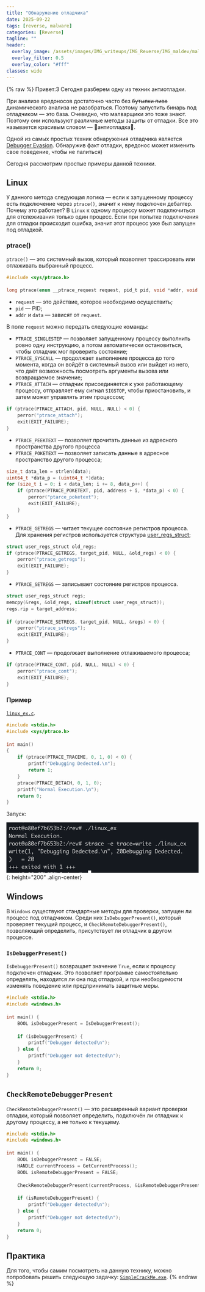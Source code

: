 ```yaml
---
title: "Обнаружение отладчика"
date: 2025-09-22
tags: [reverse, malware]  
categories: [Reverse]
tagline: ""
header:
  overlay_image: /assets/images/IMG_writeups/IMG_Reverse/IMG_maldev/maldev_logo.jpg
  overlay_filter: 0.5 
  overlay_color: "#fff"
classes: wide
---
```

{% raw %}
Привет:3 Сегодня разберем одну из техник антиотладки.

При анализе вредоносов достаточно часто без ~~бутылки пива~~ динамического анализа не разобраться. Поэтому запустить бинарь под отладчиком — это база. Очевидно, что малварщики это тоже знают. Поэтому они используют различные методы защиты от отладки. Все это называется красивым словом — 🙌антиотладка🙌.

Одной из самых простых техник обнаружения отладчика является [Debugger Evasion](https://attack.mitre.org/techniques/T1622/). Обнаружив факт отладки, вредонос может изменить свое поведение, чтобы не палиться)

Сегодня рассмотрим простые примеры данной техники.

## Linux

У данного метода следующая логика — eсли к запущенному процессу есть подключение через `ptrace()`, значит к нему подключен дебаггер. Почему это работает? В `Linux` к одному процессу может подключиться для отслеживания только один процесс. Если при попытке подключения для отладки происходит ошибка, значит этот процесс уже был запущен под отладкой.

### ptrace()

`ptrace()` — это системный вызов, который позволяет трассировать или отлаживать выбранный процесс. 

```c
#include <sys/ptrace.h>

long ptrace(enum __ptrace_request request, pid_t pid, void *addr, void *data);
```

- `request` — это действие, которое необходимо осуществить;
- `pid` — PID;
- `addr` и `data` — зависят от `request`.

В поле `request` можно передать следующие команды:

- `PTRACE_SINGLESTEP` — позволяет запущенному процессу выполнить ровно одну инструкцию, а потом автоматически остановиться, чтобы отладчик мог проверить состояние;
- `PTRACE_SYSCALL` — продолжает выполнение процесса до того момента, когда он войдёт в системный вызов или выйдет из него, что даёт возможность посмотреть аргументы вызова или возвращаемое значение;
- `PTRACE_ATTACH` — отладчик присоединяется к уже работающему процессу, отправляет ему сигнал `SIGSTOP`, чтобы приостановить, и затем может управлять этим процессом;

```c
if (ptrace(PTRACE_ATTACH, pid, NULL, NULL) < 0) {
	perror("ptrace_attach");
    exit(EXIT_FAILURE);
}
```

- `PTRACE_PEEKTEXT` — позволяет прочитать данные из адресного пространства другого процесса 
- `PTRACE_POKETEXT` — позволяет записать данные в адресное пространство другого процесса;

```c
size_t data_len = strlen(data);
uint64_t *data_p = (uint64_t *)data;
for (size_t i = 0; i < data_len; i += 8, data_p++) {
    if (ptrace(PTRACE_POKETEXT, pid, address + i, *data_p) < 0) {
        perror("ptarce_poketext");
        exit(EXIT_FAILURE);
    }
}
```

- `PTRACE_GETREGS` — читает текущее состояние регистров процесса. Для хранения регистров используется структура [user_regs_struct](https://docs.huihoo.com/doxygen/linux/kernel/3.7/structuser__regs__struct.html);

```c
struct user_regs_struct old_regs;
if (ptrace(PTRACE_GETREGS, target_pid, NULL, &old_regs) < 0) {
	perror("ptrace_getregs");
	exit(EXIT_FAILURE);
}
```

- `PTRACE_SETREGS` — записывает состояние регистров процесса.

```c
struct user_regs_struct regs;
memcpy(&regs, &old_regs, sizeof(struct user_regs_struct));
regs.rip = target_address;

if (ptrace(PTRACE_SETREGS, target_pid, NULL, &regs) < 0) {
	perror("ptrace_setregs");
	exit(EXIT_FAILURE);
}
```

- `PTRACE_CONT` — продолжает выполнение отлаживаемого процесса;

```c
if (ptrace(PTRACE_CONT, pid, NULL, NULL) < 0) {
	perror("ptrace_cont");
	exit(EXIT_FAILURE);
}
```

### Пример

[`linux_ex.c`](/assets/files/FILE_writeups/FILE_Reverse/FILE_maldev/FILE_debugger_detection/linux_ex.c).

```c
#include <stdio.h>
#include <sys/ptrace.h>

int main()
{
	if (ptrace(PTRACE_TRACEME, 0, 1, 0) < 0) {
		printf("Debugging Dedected.\n");
		return 1;
	}
	ptrace(PTRACE_DETACH, 0, 1, 0);
	printf("Normal Execution.\n");
	return 0;
}
```

Запуск:

![IMG](/assets/images/IMG_writeups/IMG_Reverse/IMG_maldev/IMG_debugger_detection/1.png){: height="200" .align-center}

## Windows

В `Windows` существуют стандартные методы для проверки, запущен ли процесс под отладчиком. Среди них `IsDebuggerPresent()`, который проверяет текущий процесс, и `CheckRemoteDebuggerPresent()`, позволяющий определить, присутствует ли отладчик в другом процессе.

### `IsDebuggerPresent()`

`IsDebuggerPresent()` возвращает значение `True`, если к процессу подключен отладчик. Это позволяет программе самостоятельно определять, находится ли она под отладкой, и при необходимости изменять поведение или предпринимать защитные меры.

```c
#include <stdio.h>
#include <windows.h>

int main() {
	BOOL isDebuggerPresent = IsDebuggerPresent();

	if (isDebuggerPresent) {
		printf("Debugger detected\n");
	} else {
		printf("Debugger not detected\n");
	}
	return 0;
}
```

## `CheckRemoteDebuggerPresent`

`CheckRemoteDebuggerPresent()` — это расширенный вариант проверки отладки, который позволяет определить, подключён ли отладчик к другому процессу, а не только к текущему.

```c
#include <stdio.h>
#include <windows.h>

int main() {
	BOOL isDebuggerPresent = FALSE;
	HANDLE currentProcess = GetCurrentProcess();
	BOOL isRemoteDebuggerPresent = FALSE;

	CheckRemoteDebuggerPresent(currentProcess, &isRemoteDebuggerPresent);

	if (isRemoteDebuggerPresent) {
		printf("Debugger detected\n");
	} else {
		printf("Debugger not detected\n");
    }
	return 0;
}
```

## Практика

Для того, чтобы самим посмотреть на данную технику, можно попробовать решить следующую задачку: [`SimpleCrackMe.exe`](/assets/files/FILE_writeups/FILE_Reverse/FILE_maldev/FILE_debugger_detection/SimpleCrackMe.exe).
{% endraw %}
